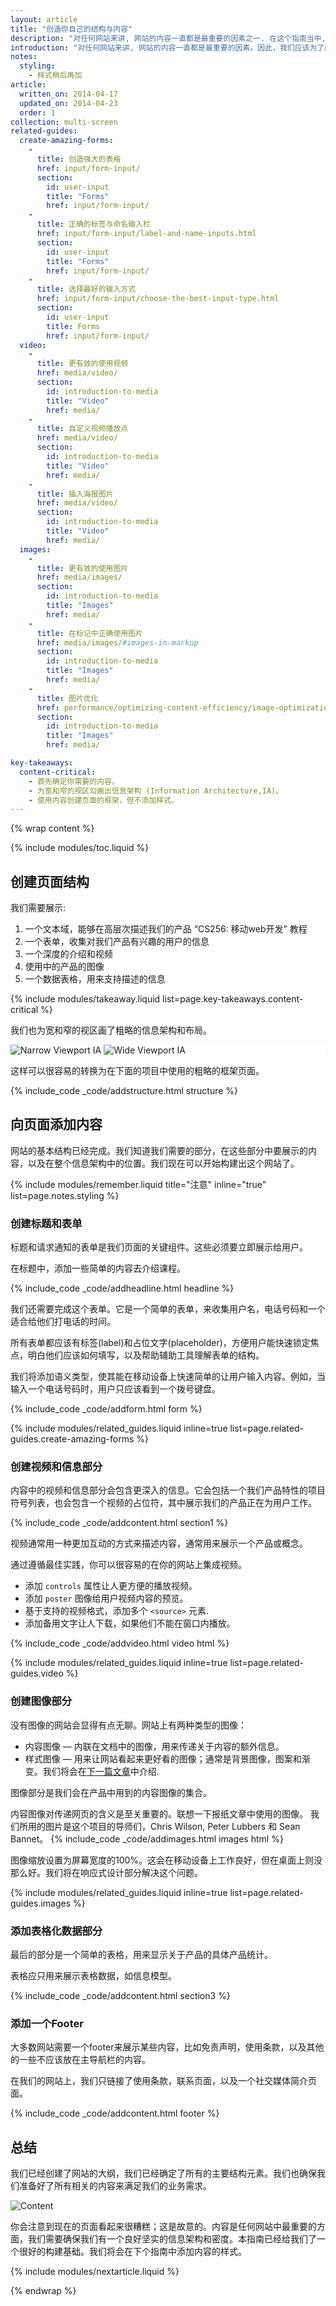 ```yaml
---
layout: article
title: "创造你自己的结构与内容"
description: "对任何网站来讲, 网站的内容一直都是最重要的因素之一. 在这个指南当中, 我们会教你如何快速的打造你的第一个多画面结构网站."
introduction: "对任何网站来讲, 网站的内容一直都是最重要的因素。因此，我们应该为了内容而设计而不是由设计决定内容。在这个指南中，我们先确定我们需要的内容，在此内容的基础上创建一个页面结构，然后在简单的能够适应任何宽度的线性布局中进行展示。"
notes:
  styling:
    - 样式稍后再加
article:
  written_on: 2014-04-17
  updated_on: 2014-04-23
  order: 1
collection: multi-screen
related-guides:
  create-amazing-forms:
    -
      title: 创造强大的表格
      href: input/form-input/
      section:
        id: user-input
        title: "Forms"
        href: input/form-input/
    -
      title: 正确的标签与命名输入栏
      href: input/form-input/label-and-name-inputs.html
      section:
        id: user-input
        title: "Forms"
        href: input/form-input/
    -
      title: 选择最好的输入方式
      href: input/form-input/choose-the-best-input-type.html
      section:
        id: user-input
        title: Forms
        href: input/form-input/
  video:
    -
      title: 更有效的使用视频
      href: media/video/
      section:
        id: introduction-to-media
        title: "Video"
        href: media/
    -
      title: 自定义视频播放点
      href: media/video/
      section:
        id: introduction-to-media
        title: "Video"
        href: media/
    -
      title: 插入海报图片
      href: media/video/
      section:
        id: introduction-to-media
        title: "Video"
        href: media/
  images:
    -
      title: 更有效的使用图片
      href: media/images/
      section:
        id: introduction-to-media
        title: "Images"
        href: media/
    -
      title: 在标记中正确使用图片
      href: media/images/#images-in-markup
      section:
        id: introduction-to-media
        title: "Images"
        href: media/
    -
      title: 图片优化
      href: performance/optimizing-content-efficiency/image-optimization.html
      section:
        id: introduction-to-media
        title: "Images"
        href: media/

key-takeaways:
  content-critical:
    - 首先确定你需要的内容。
    - 为宽和窄的视区勾画出信息架构 (Information Architecture,IA)。
    - 使用内容创建页面的框架，但不添加样式。
---
```


{% wrap content %}

{% include modules/toc.liquid %}

## 创建页面结构

我们需要展示:

1.  一个文本域，能够在高层次描述我们的产品 “CS256: 移动web开发” 教程
2.  一个表单，收集对我们产品有兴趣的用户的信息
3.  一个深度的介绍和视频
4.  使用中的产品的图像
5.  一个数据表格，用来支持描述的信息

{% include modules/takeaway.liquid list=page.key-takeaways.content-critical %}

我们也为宽和窄的视区画了粗略的信息架构和布局。

<div class="demo clear" style="background-color: white;">
  <img class="g-wide--1 g-medium--half" src="images/narrowviewport.png" alt="Narrow Viewport IA">
  <img  class="g-wide--2 g-wide--last g-medium--half g--last" src="images/wideviewport.png" alt="Wide Viewport IA">
</div>

这样可以很容易的转换为在下面的项目中使用的粗略的框架页面。

{% include_code _code/addstructure.html structure %}

## 向页面添加内容

网站的基本结构已经完成。我们知道我们需要的部分，在这些部分中要展示的内容，以及在整个信息架构中的位置。我们现在可以开始构建出这个网站了。

{% include modules/remember.liquid title="注意" inline="true" list=page.notes.styling %}

### 创建标题和表单

标题和请求通知的表单是我们页面的关键组件。这些必须要立即展示给用户。  

在标题中，添加一些简单的内容去介绍课程。

{% include_code _code/addheadline.html headline %}

我们还需要完成这个表单。它是一个简单的表单，来收集用户名，电话号码和一个适合给他们打电话的时间。

所有表单都应该有标签(label)和占位文字(placeholder)，方便用户能快速锁定焦点，明白他们应该如何填写，以及帮助辅助工具理解表单的结构。

我们将添加语义类型，使其能在移动设备上快速简单的让用户输入内容。例如，当输入一个电话号码时，用户只应该看到一个拨号键盘。

{% include_code _code/addform.html form %}

{% include modules/related_guides.liquid inline=true list=page.related-guides.create-amazing-forms %}

### 创建视频和信息部分

内容中的视频和信息部分会包含更深入的信息。它会包括一个我们产品特性的项目符号列表，也会包含一个视频的占位符，其中展示我们的产品正在为用户工作。

{% include_code _code/addcontent.html section1 %}

视频通常用一种更加互动的方式来描述内容，通常用来展示一个产品或概念。

通过遵循最佳实践，你可以很容易的在你的网站上集成视频。

*  添加 `controls` 属性让人更方便的播放视频。
*  添加 `poster` 图像给用户视频内容的预览。
*  基于支持的视频格式，添加多个 `<source>` 元素.
*  添加备用文字让人下载，如果他们不能在窗口内播放。

{% include_code _code/addvideo.html video html %}

{% include modules/related_guides.liquid inline=true list=page.related-guides.video %}

### 创建图像部分

没有图像的网站会显得有点无聊。网站上有两种类型的图像：

*  内容图像 &mdash; 内联在文档中的图像，用来传递关于内容的额外信息。
*  样式图像 &mdash; 用来让网站看起来更好看的图像；通常是背景图像，图案和渐变。我们将会在[下一篇文章]({{site.baseurl}}{{page.article.next.url}})中介绍.

图像部分是我们会在产品中用到的内容图像的集合。

内容图像对传递网页的含义是至关重要的。联想一下报纸文章中使用的图像。
我们所用的图片是这个项目的导师们，Chris Wilson, Peter Lubbers 和 Sean Bannet。
{% include_code _code/addimages.html images html %}

图像缩放设置为屏幕宽度的100%。这会在移动设备上工作良好，但在桌面上则没那么好。我们将在响应式设计部分解决这个问题。

{% include modules/related_guides.liquid inline=true list=page.related-guides.images %}

### 添加表格化数据部分

最后的部分是一个简单的表格，用来显示关于产品的具体产品统计。

表格应只用来展示表格数据，如信息模型。

{% include_code _code/addcontent.html section3 %}

### 添加一个Footer

大多数网站需要一个footer来展示某些内容，比如免责声明，使用条款，以及其他的一些不应该放在主导航栏的内容。

在我们的网站上，我们只链接了使用条款，联系页面，以及一个社交媒体简介页面。

{% include_code _code/addcontent.html footer %}

## 总结

我们已经创建了网站的大纲，我们已经确定了所有的主要结构元素。我们也确保我们准备好了所有相关的内容来满足我们的业务需求。

<div class="clear">
  <img class="g-wide--2 g-medium--half" src="images/content.png" alt="Content" style="max-width: 100%;">
  <img  class="g-wide--2 g-wide--last g-medium--half g--last" src="images/narrowsite.png" alt="" style="max-width: 100%;">
</div>

你会注意到现在的页面看起来很糟糕；这是故意的。内容是任何网站中最重要的方面，我们需要确保我们有一个良好坚实的信息架构和密度。本指南已经给我们了一个很好的构建基础。我们将会在下个指南中添加内容的样式。

{% include modules/nextarticle.liquid %}

{% endwrap %}
